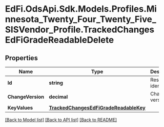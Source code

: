 # EdFi.OdsApi.Sdk.Models.Profiles.Minnesota_Twenty_Four_Twenty_Five_SISVendor_Profile.TrackedChangesEdFiGradeReadableDelete

## Properties

Name | Type | Description | Notes
------------ | ------------- | ------------- | -------------
**Id** | **string** | Resource identifier | [optional] 
**ChangeVersion** | **decimal** | Change version | [optional] 
**KeyValues** | [**TrackedChangesEdFiGradeReadableKey**](TrackedChangesEdFiGradeReadableKey.md) |  | [optional] 

[[Back to Model list]](../README.md#documentation-for-models) [[Back to API list]](../README.md#documentation-for-api-endpoints) [[Back to README]](../README.md)

